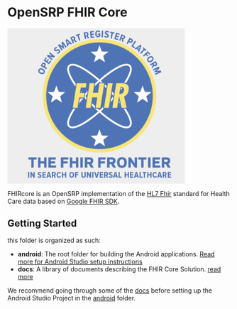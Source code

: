 # OpenSRP FHIR Core

<img align=center width=400 src="docs/assets/fhircore.png">

FHIRcore is an OpenSRP implementation of the [HL7 Fhir](http://hl7.org/fhir/R4/index.html) standard for Health Care data based on [Google FHIR SDK](https://github.com/google/android-fhir).


## Getting Started
this folder is organized as such:
* **android**: The root folder for building the Android applications. [Read more for Android Studio setup instructions](android/README.md)
* **docs**: A library of documents describing the FHIR Core Solution. [read more](docs/README.md)

We recommend going through some of the [docs](docs) before setting up the Android Studio Project in the [android](android) folder.
